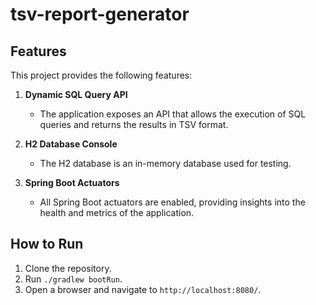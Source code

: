 # tsv-report-generator

## Features

This project provides the following features:

1. **Dynamic SQL Query API**
   - The application exposes an API that allows the execution of SQL queries and returns the results in TSV format.

2. **H2 Database Console**
    - The H2 database is an in-memory database used for testing.

3. **Spring Boot Actuators**
    - All Spring Boot actuators are enabled, providing insights into the health and metrics of the application.

## How to Run

1. Clone the repository.
2. Run `./gradlew bootRun`.
3. Open a browser and navigate to `http://localhost:8080/`.
